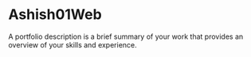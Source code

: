 # Ashish01Web
A portfolio description is a brief summary of your work that provides an overview of your skills and experience. 

